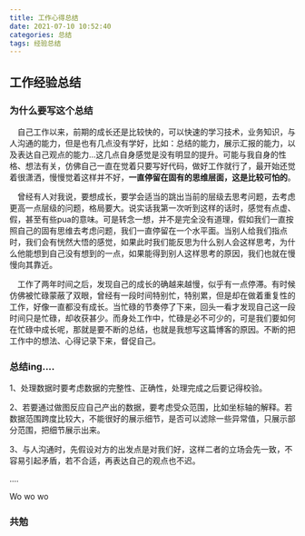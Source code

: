 ```yaml
---
title: 工作心得总结
date: 2021-07-10 10:52:40
categories: 总结
tags: 经验总结
---
```


## 工作经验总结

### 为什么要写这个总结

&ensp;&ensp;自己工作以来，前期的成长还是比较快的，可以快速的学习技术，业务知识，与人沟通的能力，但是也有几点没有学好，比如：总结的能力，展示汇报的能力，以及表达自己观点的能力...这几点自身感觉是没有明显的提升。可能与我自身的性格、想法有关，仿佛自己一直在觉着只要写好代码，做好工作就行了，最开始还觉着很潇洒，慢慢觉着这样并不好，**一直停留在固有的思维层面，这是比较可怕的**。

<!--more-->

&ensp;&ensp;曾经有人对我说，要想成长，要学会适当的跳出当前的层级去思考问题，去考虑更高一点层级的问题，格局要大。说实话我第一次听到这样的话时，感觉有点虚、假，甚至有些pua的意味。可是转念一想，并不是完全没有道理，假如我们一直按照自己的固有思维去考虑问题，我们一直停留在一个水平面。当别人给我们指点时，我们会有恍然大悟的感觉，如果此时我们能反思为什么别人会这样思考，为什么他能想到自己没有想到的一点，如果能得到别人这样思考的原因，我们也就在慢慢向其靠近。

&ensp;&ensp;工作了两年时间之后，发现自己的成长的确越来越慢，似乎有一点停滞。有时候仿佛被忙碌蒙蔽了双眼，曾经有一段时间特别忙，特别累，但是却在做着重复性的工作，好像一直都没有成长。当忙碌的节奏停了下来，回头一看才发现自己这一段时间只是忙碌，却收获甚少。而身处工作中，忙碌是必不可少的，可是我们要如何在忙碌中成长呢，那就是要不断的总结，也就是我想写这篇博客的原因。不断的把工作中的想法、心得记录下来，督促自己。

### 总结ing....

1、处理数据时要考虑数据的完整性、正确性，处理完成之后要记得校验。

2、若要通过做图反应自己产出的数据，要考虑受众范围，比如坐标轴的解释。若数据范围跨度比较大，不能很好的展示细节，是否可以滤除一些异常值，只展示部分范围，把细节展示出来。

3、与人沟通时，先假设对方的出发点是对我们好，这样二者的立场会先一致，不容易引起矛盾，若不合适，再表达自己的观点也不迟。

....





Wo wo wo 



### 共勉



